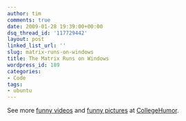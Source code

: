 ```yaml
---
author: tim
comments: true
date: 2009-01-28 19:39:00+00:00
dsq_thread_id: '117729442'
layout: post
linked_list_url: ''
slug: matrix-runs-on-windows
title: The Matrix Runs on Windows
wordpress_id: 189
categories:
- Code
tags:
- ubuntu
---
```


See more [funny videos](http://www.collegehumor.com/videos) and [funny
pictures](http://www.collegehumor.com/pictures) at
[CollegeHumor](http://www.collegehumor.com/).

